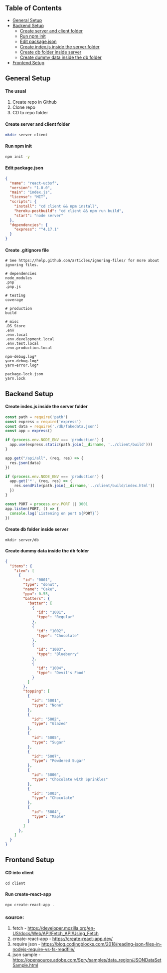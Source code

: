 ## Table of Contents

- [General Setup](#general-setup)
- [Backend Setup](#backend-setup)
  - [Create server and client folder](#create-server-and-client-folder)
  - [Run npm init](#run-npm-init)
  - [Edit package.json](#edit-package.json)
  - [Create index.js inside the server folder](#create-index.js-inside-the-server-folder)
  - [Create db folder inside server](#create-db-folder-inside-server)
  - [Create dummy data inside the db folder](#create-dummy-data-inside-the-db-folder)
- [Frontend Setup](#frontend-setup)
## General Setup
#### The usual
1. Create repo in Github
2. Clone repo 
3. CD to repo folder
#### Create server and client folder
```sh
mkdir server client
```
#### Run npm init
```sh
npm init -y
```
#### Edit package.json
```json
{
  "name": "react-ucbsf",
  "version": "1.0.0",
  "main": "index.js",
  "license": "MIT",
  "scripts": {
    "install": "cd client && npm install",
    "heroku-postbuild": "cd client && npm run build",
    "start": "node server"
  },
  "dependencies": {
    "express": "^4.17.1"
  }
}
```
#### Create .gitignore file
```
# See https://help.github.com/articles/ignoring-files/ for more about ignoring files.

# dependencies
node_modules
.pnp
.pnp.js

# testing
coverage

# production
build

# misc
.DS_Store
.env
.env.local
.env.development.local
.env.test.local
.env.production.local

npm-debug.log*
yarn-debug.log*
yarn-error.log*

package-lock.json
yarn.lock
```
## Backend Setup
#### Create index.js inside the server folder
```javascript
const path = require('path')
const express = require('express')
const data = require('./db/fakedata.json')
const app = express()

if (process.env.NODE_ENV === 'production') {
  app.use(express.static(path.join(__dirname, '../client/build')))
}

app.get("/api/all", (req, res) => {
  res.json(data)
})

if (process.env.NODE_ENV === 'production') {
  app.get('*', (req, res) => {
    res.sendFile(path.join(__dirname,'../client/build/index.html'))
  })
}

const PORT = process.env.PORT || 3001
app.listen(PORT, () => {
  console.log(`Listening on port ${PORT}`)
})
```
#### Create db folder inside server
```
mkdir server/db
```
#### Create dummy data inside the db folder
```json
{
  "items": {
    "item": [
      {
        "id": "0001",
        "type": "donut",
        "name": "Cake",
        "ppu": 0.55,
        "batters": {
          "batter": [
            {
              "id": "1001",
              "type": "Regular"
            },
            {
              "id": "1002",
              "type": "Chocolate"
            },
            {
              "id": "1003",
              "type": "Blueberry"
            },
            {
              "id": "1004",
              "type": "Devil's Food"
            }
          ]
        },
        "topping": [
          {
            "id": "5001",
            "type": "None"
          },
          {
            "id": "5002",
            "type": "Glazed"
          },
          {
            "id": "5005",
            "type": "Sugar"
          },
          {
            "id": "5007",
            "type": "Powdered Sugar"
          },
          {
            "id": "5006",
            "type": "Chocolate with Sprinkles"
          },
          {
            "id": "5003",
            "type": "Chocolate"
          },
          {
            "id": "5004",
            "type": "Maple"
          }
        ]
      },
    ]
  }
}
```
## Frontend Setup
#### CD into client
```
cd client
```
#### Run create-react-app
```
npx create-react-app .
```
### source:
1. fetch - https://developer.mozilla.org/en-US/docs/Web/API/Fetch_API/Using_Fetch
2. create-react-app - https://create-react-app.dev/
3. require json - https://blog.codingblocks.com/2018/reading-json-files-in-nodejs-require-vs-fs-readfile/
4. json sample - https://opensource.adobe.com/Spry/samples/data_region/JSONDataSetSample.html